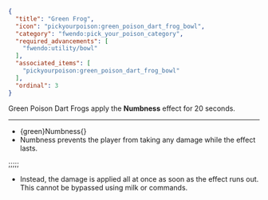 ```json
{
  "title": "Green Frog",
  "icon": "pickyourpoison:green_poison_dart_frog_bowl",
  "category": "fwendo:pick_your_poison_category",
  "required_advancements": [
    "fwendo:utility/bowl"
  ],
  "associated_items": [
    "pickyourpoison:green_poison_dart_frog_bowl"
  ],
  "ordinal": 3
}
```
Green Poison Dart Frogs apply the **Numbness** effect for 20 seconds.

---

- {green}Numbness{}
 - Numbness prevents the player from taking any damage while the effect lasts. 

;;;;;

 - Instead, the damage is applied all at once as soon as the effect runs out. This cannot be bypassed using milk or commands.